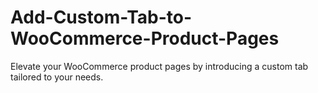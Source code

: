 # Add-Custom-Tab-to-WooCommerce-Product-Pages
Elevate your WooCommerce product pages by introducing a custom tab tailored to your needs.
